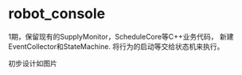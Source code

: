 # robot_console

1期，保留现有的SupplyMonitor，ScheduleCore等C++业务代码， 新建EventCollector和StateMachine. 将行为的启动等交给状态机来执行。

初步设计如图片
